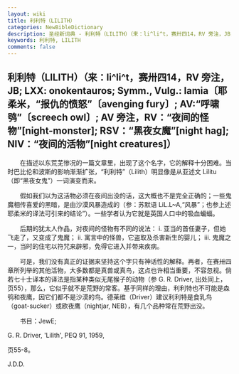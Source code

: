 ```yaml
---
layout: wiki
title: 利利特（LILITH）
categories: NewBibleDictionary
description: 圣经新词典 - 利利特（LILITH）（来：li^li^t，赛卅四14，RV 旁注，JB; LXX: onokentauros; Symm
keywords: 利利特, LILITH
comments: false
---
```


## 利利特（LILITH）（来：li^li^t，赛卅四14，RV 旁注，JB; LXX: onokentauros; Symm., Vulg.: lamia〔耶柔米，“报仇的愤怒”〔avenging fury〕; AV:“呼啸鸮”〔screech owl〕; AV 旁注，RV：“夜间的怪物”[night-monster]; RSV：“黑夜女魔”[night hag]; NIV：“夜间的活物”[night creatures]）

　　在描述以东荒芜惨况的一篇文章里，出现了这个名字，它的解释十分困难。当时巴比伦和波斯的影响渐渐扩张，“利利特”（Lilith）明显像是从亚述文 Lilitu（即“黑夜女鬼”）一词演变而来。

　　假如我们以为这活物必须在夜间出没的话，这大概也不是完全正确的；一些鬼魔相传喜爱的黑暗，是由沙漠风暴造成的（参：苏默语 LiL.L~A,“风暴”；也参上述耶柔米的译法可引来的结论”）。一些学者认为它就是英国人口中的吸血蝙蝠。

　　后期的犹太人作品，对夜间的怪物有不同的说法： i. 亚当的首任妻子，但她飞走了，又变成了鬼魔； ii. 寓言中的怪兽，它盗取及杀害新生的婴儿； iii. 鬼魔之一，当时的住宅以符咒来辟邪，免得它进入并带来疾病。

　　可是，我们没有真正的证据来坚持这个字只有神话性的解释。再者，在赛卅四章所列举的其他活物，大多数都是真兽或真鸟，这点也许相当重要，不容忽视。倘若七十士译本的译法是指某种类似无尾猴子的动物（参 G. R. Driver, 出处同上，页55），那么，它似乎就不是荒野的常客。基于同样的理由，利利特也不可能是森鸮和夜鹰，因它们都不是沙漠的鸟。德莱维（Driver）建议利利特是食乳鸟（goat-sucker）或欧夜鹰（nightjar, NEB），有几个品种常在荒野出没。

　　书目：JewE;

G. R. Driver, 'Lilith', PEQ 91, 1959,

页55-8。

J.D.D.








